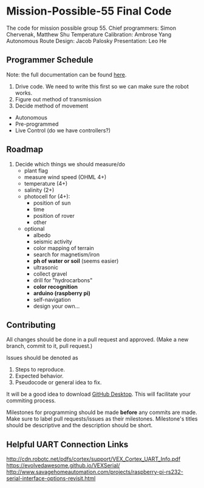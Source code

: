 # Mission-Possible-55 Final Code
The code for mission possible group 55. 
Chief programmers: Simon Chervenak, Matthew Shu
Temperature Calibration: Ambrose Yang
Autonomous Route Design: Jacob Palosky
Presentation: Leo He

## Programmer Schedule
Note: the full documentation can be found [here](http://help.robotc.net/WebHelpVEX/index.htm).

1) Drive code. We need to write this first so we can make sure the robot works.
2) Figure out method of transmission
3) Decide method of movement
 - Autonomous
 - Pre-programmed
 - Live Control (do we have controllers?)

## Roadmap
1) Decide which things we should measure/do
   - plant flag
   - measure wind speed (OHML 4+)
   - temperature (4+)
   - salinity (2+)
   - photocell for (4+):
     - position of sun
     - time
     - position of rover
     - other
   - optional
     - albedo
     - seismic activity
     - color mapping of terrain
     - search for magnetism/iron
     - __ph of water or soil__ (seems easier)
     - ultrasonic
     - collect gravel
     - drill for "hydrocarbons"
     - __color recognition__
     - __arduino (raspberry pi)__
     - self-navigation
     - design your own...


## Contributing

All changes should be done in a pull request and approved. (Make a new branch, commit to it, pull request.)

Issues should be denoted as
1) Steps to reproduce.
2) Expected behavior.
3) Pseudocode or general idea to fix.

It will be a good idea to download [GitHub Desktop](https://desktop.github.com). This will facilitate your commiting process.

Milestones for programming should be made **__before__** any commits are made. Make sure to label pull requests/issues as their milestones. Milestone's titles should be descriptive and the description should be short.


## Helpful UART Connection Links

http://cdn.robotc.net/pdfs/cortex/support/VEX_Cortex_UART_Info.pdf
https://evolvedawesome.github.io/VEXSerial/
http://www.savagehomeautomation.com/projects/raspberry-pi-rs232-serial-interface-options-revisit.html
